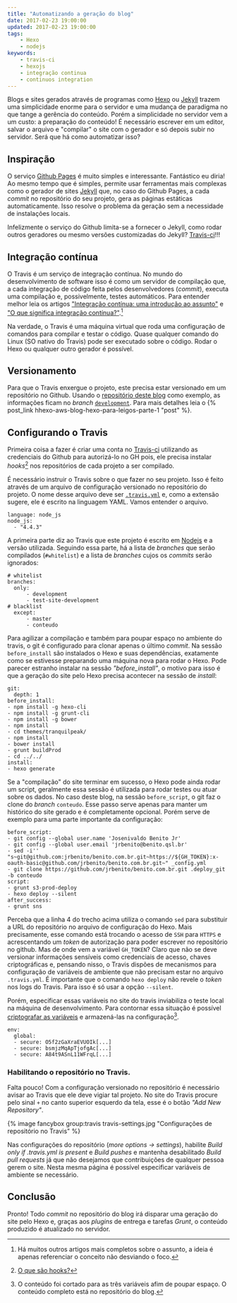 ```yaml
---
title: "Automatizando a geração do blog"
date: 2017-02-23 19:00:00
updated: 2017-02-23 19:00:00
tags:
    - Hexo
    - nodejs
keywords:
    - travis-ci
    - hexojs
    - integração continua
    - continuos integration
---
```

Blogs e sites gerados através de programas como [Hexo](http://hexo.io) ou [Jekyll](https://jekyllrb.com/) trazem uma simplicidade enorme para o servidor e uma mudança de paradigma no que tange a gerência do conteúdo. Porém a simplicidade no servidor vem a um custo: a preparação do conteúdo! É necessário escrever em um editor, salvar o arquivo e "compilar" o site com o gerador e só depois subir no servidor. Será que há como automatizar isso?
<!-- more -->

## Inspiração

O serviço [Github Pages](https://pages.github.com/) é muito simples e interessante. Fantástico eu diria! Ao mesmo tempo que é simples, permite usar ferramentas mais complexas como o gerador de sites [Jekyll](https://jekyllrb.com/) que, no caso do Github Pages, a cada _commit_ no repositório do seu projeto, gera as páginas estáticas automaticamente. Isso resolve o problema da geração sem a necessidade de instalações locais.

Infelizmente o serviço do Github limita-se a fornecer o Jekyll, como rodar outros geradores ou mesmo versões customizadas do Jekyll? [Travis-ci](https://travis-ci.org)!!!

## Integração contínua

O Travis é um serviço de integração contínua. No mundo do desenvolvimento de software isso é como um servidor de compilação que, a cada integração de código feita pelos desenvolvedores (_commit_), executa uma compilação e, possivelmente, testes automáticos. Para entender melhor leia os artigos ["Integração contínua: uma introdução ao assunto"](http://www.devmedia.com.br/integracao-continua-uma-introducao-ao-assunto/28002) e ["O que significa integração contínua?"](https://aws.amazon.com/pt/devops/continuous-integration/).[^1]

Na verdade, o Travis é uma máquina virtual que roda uma configuração de comandos para compilar e testar o código. Quase qualquer comando do Linux (SO nativo do Travis) pode ser executado sobre o código. Rodar o Hexo ou qualquer outro gerador é possível.

## Versionamento

Para que o Travis enxergue o projeto, este precisa estar  versionado em um repositório no Github. Usando o [repositório deste blog](https://github.com/jrbenito/benito.com.br) como exemplo, as informações ficam no _branch_ [`development`](https://github.com/jrbenito/benito.com.br/tree/development). Para mais detalhes leia o {% post_link hhexo-aws-blog-hexo-para-leigos-parte-1 "post" %}.

## Configurando o Travis

Primeira coisa a fazer é criar uma conta no [Travis-ci](https://travis-ci.org) utilizando as credenciais do Github para autorizá-lo no GH pois, ele precisa instalar _hooks_[^2] nos repositórios de cada projeto a ser compilado.

É necessário instruir o Travis sobre o que fazer no seu projeto. Isso é feito através de um arquivo de configuração versionado no repositório do projeto. O nome desse arquivo deve ser [`.travis.yml`](https://github.com/jrbenito/benito.com.br/blob/development/.travis.yml) e, como a extensão sugere, ele é escrito na linguagem YAML. Vamos entender o arquivo.
```
language: node_js
node_js:
  - "4.4.3"
```
A primeira parte diz ao Travis que este projeto é escrito em [Nodejs](https://nodejs.org/) e a versão utilizada. Seguindo essa parte, há a lista de _branches_ que serão compilados (`#whitelist`) e a lista de _branches_ cujos os _commits_ serão ignorados:
```
# whitelist
branches:
  only:
      - development
      - test-site-development
# blacklist
  except:
      - master
      - conteudo
```

Para agilizar a compilação e também para poupar espaço no ambiente do travis, o git é configurado para clonar apenas o último _commit_. Na sessão `before_install` são instalados o Hexo e suas dependências, exatamente como se estivesse preparando uma máquina nova para rodar o Hexo. Pode parecer estranho instalar na sessão _"before_install"_, o motivo para isso é que a geração do site pelo Hexo precisa acontecer na sessão de _install_:

```
git:
  depth: 1
before_install:
- npm install -g hexo-cli
- npm install -g grunt-cli
- npm install -g bower
- npm install
- cd themes/tranquilpeak/
- npm install
- bower install
- grunt buildProd
- cd ../../
install:
- hexo generate
```

Se a "compilação" do site terminar em sucesso, o Hexo pode ainda rodar um script, geralmente essa sessão é utilizada para rodar testes ou atuar sobre os dados. No caso deste blog, na sessão `before_script`, o git faz o clone do _branch_ `conteudo`. Esse passo serve apenas para manter um histórico do site gerado e é completamente opcional. Porém serve de exemplo para uma parte importante da configuração:

```
before_script:
- git config --global user.name 'Josenivaldo Benito Jr'
- git config --global user.email 'jrbenito@benito.qsl.br'
- sed -i'' "s~git@github.com:jrbenito/benito.com.br.git~https://${GH_TOKEN}:x-oauth-basic@github.com/jrbenito/benito.com.br.git~" _config.yml
- git clone https://github.com/jrbenito/benito.com.br.git .deploy_git -b conteudo
script:
- grunt s3-prod-deploy
- hexo deploy --silent
after_success:
- grunt sns
```

Perceba que a linha 4 do trecho acima utiliza o comando `sed` para substituir a URL do repositório no arquivo de configuração do Hexo. Mais precisamente, esse comando está trocando o acesso de `SSH` para `HTTPS` e acrescentando um _token_ de autorização para poder escrever no repositório no github. Mas de onde vem a variável `GH_TOKEN`? Claro que não se deve versionar informações sensíveis como credenciais de acesso, chaves criptográficas e, pensando nisso, o Travis dispões de mecanismos para configuração de variáveis de ambiente que não precisam estar no arquivo `.travis.yml`. É importante que o comando `hexo deploy` não revele o _token_ nos logs do Travis. Para isso é só usar a opção `--silent`.

Porém, especificar essas variáveis no site do travis inviabiliza o teste local na máquina de desenvolvimento. Para contornar essa situação é possível [criptografar as variáveis](https://docs.travis-ci.com/user/environment-variables/) e armazená-las na configuração[^4].

```
env:
  global:
  - secure: O5f2zGaXraEVUOIk[...]
  - secure: bsmjzMqApTjofgAc[...] 
  - secure: A84t9ASnL11WFrqL[...] 
```

### Habilitando o repositório no Travis.

Falta pouco! Com a configuração versionado no repositório é necessário avisar ao Travis que ele deve vigiar tal projeto. No site do Travis procure pelo sinal `+` no canto superior esquerdo da tela, esse é o botão _"Add New Repository"_.

{% image fancybox group:travis travis-settings.jpg "Configurações de repositório no Travis" %}

Nas configurações do repositório (_more options -> settings_), habilite _Build only if .travis.yml is present_ e _Build pushes_ e mantenha desabilitado _Build pull requests_ já que não desejamos que contribuições de qualquer pessoa gerem o site. Nesta mesma página é possível especificar variáveis de ambiente se necessário.

## Conclusão

Pronto! Todo _commit_ no repositório do blog irá disparar uma geração do site pelo Hexo e, graças aos _plugins_ de entrega e tarefas _Grunt_, o conteúdo produzido é atualizado no servidor.

[^1]: Há muitos outros artigos mais completos sobre o assunto, a ideia é apenas referenciar o conceito não desviando o foco.
[^2]: [O que são hooks?](https://git-scm.com/book/gr/v2/Customizing-Git-Git-Hooks)
[^3]: Os repositório grátis são também **públicos**, é **muito importante** não versionar dados sensíveis como credenciais de acesso, tokens, etc.
[^4]: O conteúdo foi cortado para as três variáveis afim de poupar espaço. O conteúdo completo está no repositório do blog.
